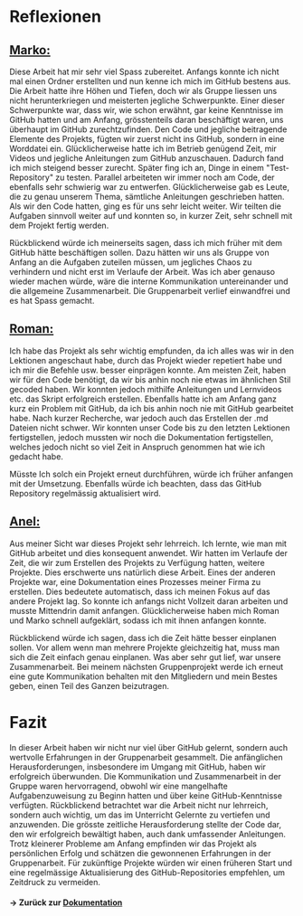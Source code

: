 # Reflexionen


## <ins>Marko:</ins>
Diese Arbeit hat mir sehr viel Spass zubereitet. Anfangs konnte ich nicht mal einen Ordner erstellten und nun kenne ich mich im GitHub bestens aus. Die Arbeit hatte ihre Höhen und Tiefen, doch wir als Gruppe liessen uns nicht herunterkriegen und meisterten jegliche Schwerpunkte.
Einer dieser Schwerpunkte war, dass wir, wie schon erwähnt, gar keine Kenntnisse im GitHub hatten und am Anfang, grösstenteils daran beschäftigt waren, uns überhaupt im GitHub zurechtzufinden. Den Code und jegliche beitragende Elemente des Projekts, fügten wir zuerst nicht ins GitHub, sondern in eine Worddatei ein. Glücklicherweise hatte ich im Betrieb genügend Zeit, mir Videos und jegliche Anleitungen zum GitHub anzuschauen. Dadurch fand ich mich steigend besser zurecht. Später fing ich an, Dinge in einem "Test-Repository" zu testen. Parallel arbeiteten wir immer noch am Code, der ebenfalls sehr schwierig war zu entwerfen. Glücklicherweise gab es Leute, die zu genau unserem Thema, sämtliche Anleitungen geschrieben hatten. Als wir den Code hatten, ging es für uns sehr leicht weiter. Wir teilten die Aufgaben sinnvoll weiter auf und konnten so, in kurzer Zeit, sehr schnell mit dem Projekt fertig werden.


Rückblickend würde ich meinerseits sagen, dass ich mich früher mit dem GitHub hätte beschäftigen sollen. Dazu hätten wir uns als Gruppe von Anfang an die Aufgaben zuteilen müssen, um jegliches Chaos zu verhindern und nicht erst im Verlaufe der Arbeit. Was ich aber genauso wieder machen würde, wäre die interne Kommunikation untereinander und die allgemeine Zusammenarbeit. Die Gruppenarbeit verlief einwandfrei und es hat Spass gemacht.




## <ins>Roman:</ins>

Ich habe das Projekt als sehr wichtig empfunden, da ich alles was wir in den Lektionen angeschaut habe, durch das Projekt wieder repetiert habe und ich mir die Befehle usw. besser einprägen konnte.
Am meisten Zeit, haben wir für den Code benötigt, da wir bis anhin noch nie etwas im ähnlichen Stil gecoded haben. Wir konnten jedoch mithilfe Anleitungen und Lernvideos etc. das Skript erfolgreich erstellen. Ebenfalls hatte ich am Anfang ganz kurz ein Problem mit GitHub, da ich bis anhin noch nie mit GitHub gearbeitet habe. Nach kurzer Recherche, war jedoch auch das Erstellen der .md Dateien nicht schwer. Wir konnten unser Code bis zu den letzten Lektionen fertigstellen, jedoch mussten wir noch die Dokumentation fertigstellen, welches jedoch nicht so viel Zeit in Anspruch genommen hat wie ich gedacht habe.

Müsste Ich solch ein Projekt erneut durchführen, würde ich früher anfangen mit der Umsetzung. Ebenfalls würde ich beachten, dass das GitHub Repository regelmässig aktualisiert wird.



## <ins>Anel:</ins>

Aus meiner Sicht war dieses Projekt sehr lehrreich. Ich lernte, wie man mit GitHub arbeitet und dies konsequent anwendet. Wir hatten im Verlaufe der Zeit, die wir zum Erstellen des Projekts zu Verfügung hatten, weitere Projekte. Dies erschwerte uns natürlich diese Arbeit. Eines der anderen Projekte war, eine Dokumentation eines Prozesses meiner Firma zu erstellen. Dies bedeutete automatisch, dass ich meinen Fokus auf das andere Projekt lag. So konnte ich anfangs nicht Vollzeit daran arbeiten und musste Mittendrin damit anfangen. Glücklicherweise haben mich Roman und Marko schnell aufgeklärt, sodass ich mit ihnen anfangen konnte. 

 

Rückblickend würde ich sagen, dass ich die Zeit hätte besser einplanen sollen. Vor allem wenn man mehrere Projekte gleichzeitig hat, muss man sich die Zeit einfach genau einplanen. Was aber sehr gut lief, war unsere Zusammenarbeit. Bei meinem nächsten Gruppenprojekt werde ich erneut eine gute Kommunikation behalten mit den Mitgliedern und mein Bestes geben, einen Teil des Ganzen beizutragen. 

 



# Fazit
In dieser Arbeit haben wir nicht nur viel über GitHub gelernt, sondern auch wertvolle Erfahrungen in der Gruppenarbeit gesammelt. Die anfänglichen Herausforderungen, insbesondere im Umgang mit GitHub, haben wir erfolgreich überwunden. Die Kommunikation und Zusammenarbeit in der Gruppe waren hervorragend, obwohl wir eine mangelhafte Aufgabenzuweisung zu Beginn hatten und über keine GitHub-Kenntnisse verfügten. Rückblickend betrachtet war die Arbeit nicht nur lehrreich, sondern auch wichtig, um das im Unterricht Gelernte zu vertiefen und anzuwenden. Die grösste zeitliche Herausforderung stellte der Code dar, den wir erfolgreich bewältigt haben, auch dank umfassender Anleitungen. Trotz kleinerer Probleme am Anfang empfinden wir das Projekt als persönlichen Erfolg und schätzen die gewonnenen Erfahrungen in der Gruppenarbeit. Für zukünftige Projekte würden wir einen früheren Start und eine regelmässige Aktualisierung des GitHub-Repositories empfehlen, um Zeitdruck zu vermeiden.

#### -> Zurück zur [Dokumentation](https://github.com/markokokoko/ProjektM346/blob/main/Dokumentation/Hauptdokumentation.md)
